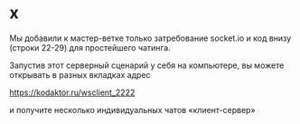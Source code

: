 # x

Мы добавили к мастер-ветке только затребование socket.io и код внизу (строки 22-29) для простейшего чатинга.

Запустив этот серверный сценарий у себя на компьютере, вы можете открывать в разных вкладках адрес 

https://kodaktor.ru/wsclient_2222

и получите несколько индивидуальных чатов «клиент-сервер»
